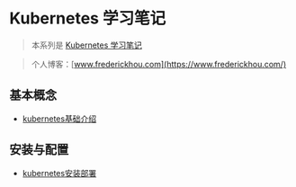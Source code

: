 # Kubernetes 学习笔记

> 本系列是 [Kubernetes 学习笔记](https://www.huweihuang.com/kubernetes-notes/)
> 

> 个人博客：[www.frederickhou.com](https://www.frederickhou.com/)

## 基本概念

* [kubernetes基础介绍](setup/2020-03-12-Kubernetes(二)之安装部署.md)

## 安装与配置
* [kubernetes安装部署](setup/2020-03-12-Kubernetes(二)之安装部署.md)
